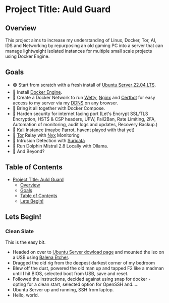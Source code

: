 # Project Title: Auld Guard 

## Overview

This project aims to increase my understanding of Linux, Docker, Tor, AI, IDS and Networking by repurposing an old gaming PC into a server that can manage lightweight isolated instances for multiple small scale projects using Docker Engine.

## Goals

- 🟢  Start from scratch with a fresh install of [Ubuntu Server 22.04 LTS](https://ubuntu.com/download/server).
- 🔴  Install [Docker Engine](https://docs.docker.com/engine/install/ubuntu/).
- 🔴  Create a Docker Network to run [Wetty](https://github.com/butlerx/wetty), [Nginx](https://nginx.org/en/) and [Certbot](https://github.com/certbot/certbot) for easy access to my server via my [DDNS](https://duckdns.org) on any browser.
- 🔴  Bring it all together with Docker Compose.
- 🔴  Harden security for internet facing port (Let's Encrypt SSL/TLS Encryption, HSTS & CSP headers, UFW, Fail2Ban, Rate Limiting, 2FA, Automation of monitoring, audit logs and updates, Recovery Backup.)
- 🔴  [Kali](https://kali.org/) Instance (maybe [Parrot](https://parrotsec.org/), havent played with that yet)
- 🔴  [Tor](https://torproject.org) Relay with [Nyx](https://nyx.torproject.org) Monitoring
- 🔴  Intrusion Detection with [Suricata](https://suricata.io/)
- 🔴  Run Dolphin Mistral 2.8 Locally with Ollama.
- 🔴  And Beyond?
  
## Table of Contents

- [Project Title: Auld Guard](#project-title-auld-guard)
  - [Overview](#overview)
  - [Goals](#goals)
  - [Table of Contents](#table-of-contents)
  - [Lets Begin!](#lets-begin!)
 
## Lets Begin!

### Clean Slate

This is the easy bit. 

- Headed on over to [Ubuntu Server dowload page](https://ubuntu.com/download/server) and mounted the iso on a USB using [Balena Etcher](https://etcher.balena.io/).
- Dragged the old rig from the deepest darkest corner of my bedroom
- Blew off the dust, powered the old man up and tapped F2 like a madman until I hit BIOS, selected boot from USB, save and reset.
- Followed the instructions, decided against using snap for docker - opting for a clean start, selected option for OpenSSH and.....
- Ubuntu Server up and running, SSH from laptop. 
- Hello, world. 

